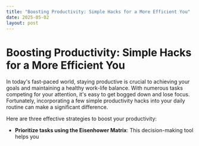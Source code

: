 ```yaml
---
title: "Boosting Productivity: Simple Hacks for a More Efficient You"
date: 2025-05-02
layout: post
---
```


# Boosting Productivity: Simple Hacks for a More Efficient You
In today's fast-paced world, staying productive is crucial to achieving your goals and maintaining a healthy work-life balance. With numerous tasks competing for your attention, it's easy to get bogged down and lose focus. Fortunately, incorporating a few simple productivity hacks into your daily routine can make a significant difference.

Here are three effective strategies to boost your productivity:
* **Prioritize tasks using the Eisenhower Matrix**: This decision-making tool helps you